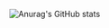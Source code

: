 ![Anurag's GitHub stats](https://github-readme-stats.vercel.app/api?username=Kusoden&theme=transparent&show_icons=true)

